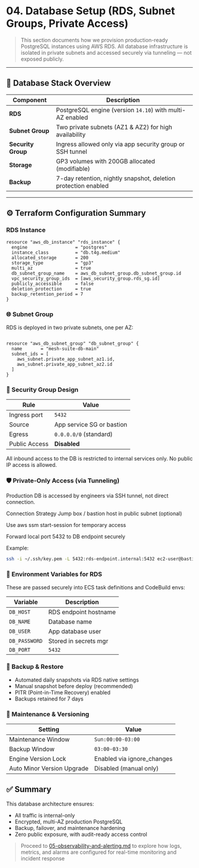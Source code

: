 # 04. Database Setup (RDS, Subnet Groups, Private Access)

> This section documents how we provision production-ready PostgreSQL instances using AWS RDS. All database infrastructure is isolated in private subnets and accessed securely via tunneling — not exposed publicly.

---

## 🧱 Database Stack Overview

| Component          | Description                                                    |
| ------------------ | -------------------------------------------------------------- |
| **RDS**            | PostgreSQL engine (version `14.10`) with multi-AZ enabled      |
| **Subnet Group**   | Two private subnets (AZ1 & AZ2) for high availability          |
| **Security Group** | Ingress allowed only via app security group or SSH tunnel      |
| **Storage**        | GP3 volumes with 200GB allocated (modifiable)                  |
| **Backup**         | 7-day retention, nightly snapshot, deletion protection enabled |

---

## ⚙️ Terraform Configuration Summary

### RDS Instance

```hcl
resource "aws_db_instance" "rds_instance" {
  engine                  = "postgres"
  instance_class          = "db.t4g.medium"
  allocated_storage       = 200
  storage_type            = "gp3"
  multi_az                = true
  db_subnet_group_name    = aws_db_subnet_group.db_subnet_group.id
  vpc_security_group_ids  = [aws_security_group.rds_sg.id]
  publicly_accessible     = false
  deletion_protection     = true
  backup_retention_period = 7
}
```

### 🌐 Subnet Group

RDS is deployed in two private subnets, one per AZ:

```hcl

resource "aws_db_subnet_group" "db_subnet_group" {
  name       = "mesh-suite-db-main"
  subnet_ids = [
    aws_subnet.private_app_subnet_az1.id,
    aws_subnet.private_app_subnet_az2.id
  ]
}
```

### 🔐 Security Group Design

| Rule          | Value                     |
| ------------- | ------------------------- |
| Ingress port  | `5432`                    |
| Source        | App service SG or bastion |
| Egress        | `0.0.0.0/0` (standard)    |
| Public Access | **Disabled**              |

All inbound access to the DB is restricted to internal services only. No public IP access is allowed.

### 🛡️ Private-Only Access (via Tunneling)

Production DB is accessed by engineers via SSH tunnel, not direct connection.

Connection Strategy
Jump box / bastion host in public subnet (optional)

Use aws ssm start-session for temporary access

Forward local port 5432 to DB endpoint securely

Example:

```bash
ssh -i ~/.ssh/key.pem -L 5432:rds-endpoint.internal:5432 ec2-user@bastion-host
```

### 🔐 Environment Variables for RDS

These are passed securely into ECS task definitions and CodeBuild envs:

| Variable      | Description           |
| ------------- | --------------------- |
| `DB_HOST`     | RDS endpoint hostname |
| `DB_NAME`     | Database name         |
| `DB_USER`     | App database user     |
| `DB_PASSWORD` | Stored in secrets mgr |
| `DB_PORT`     | `5432`                |

### 🔁 Backup & Restore

- Automated daily snapshots via RDS native settings
- Manual snapshot before deploy (recommended)
- PITR (Point-in-Time Recovery) enabled
- Backups retained for 7 days

### 🔄 Maintenance & Versioning

| Setting                    | Value                      |
| -------------------------- | -------------------------- |
| Maintenance Window         | `Sun:00:00-03:00`          |
| Backup Window              | `03:00-03:30`              |
| Engine Version Lock        | Enabled via ignore_changes |
| Auto Minor Version Upgrade | Disabled (manual only)     |

## ✅ Summary

This database architecture ensures:

- All traffic is internal-only
- Encrypted, multi-AZ production PostgreSQL
- Backup, failover, and maintenance hardening
- Zero public exposure, with audit-ready access control

> Proceed to [05-observability-and-alerting.md](./05-observability-and-alerting.md) to explore how logs, metrics, and alarms are configured for real-time monitoring and incident response
